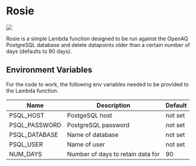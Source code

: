 # Rosie 

![](https://media.giphy.com/media/3nJhJtq110IP6/giphy.gif)

Rosie is a simple Lambda function designed to be run against the OpenAQ PostgreSQL database and delete datapoints older than a certain number of days (defaults to 90 days).

## Environment Variables

For the code to work, the following env variables needed to be provided to the Lambda function.

| Name | Description | Default |
|---|---|---|
| PSQL_HOST | PostgeSQL host | not set |
| PSQL_PASSWORD | PostgreSQL password | not set |
| PSQL_DATABASE | Name of database | not set |
| PSQL_USER | Name of user | not set |
| NUM_DAYS | Number of days to retain data for | 90 |
